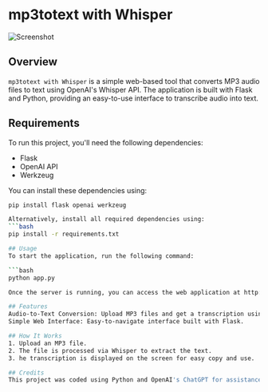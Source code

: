 # mp3totext with Whisper

![Screenshot](https://github.com/user-attachments/assets/97d44670-dde0-4e4f-9846-bcd40e330e60)

## Overview

`mp3totext with Whisper` is a simple web-based tool that converts MP3 audio files to text using OpenAI's Whisper API. The application is built with Flask and Python, providing an easy-to-use interface to transcribe audio into text.

## Requirements

To run this project, you'll need the following dependencies:

- Flask
- OpenAI API
- Werkzeug

You can install these dependencies using:

```bash
pip install flask openai werkzeug

Alternatively, install all required dependencies using:
```bash
pip install -r requirements.txt

## Usage
To start the application, run the following command:

```bash
python app.py

Once the server is running, you can access the web application at http://127.0.0.1:5000.

## Features
Audio-to-Text Conversion: Upload MP3 files and get a transcription using Whisper.
Simple Web Interface: Easy-to-navigate interface built with Flask.

## How It Works
1. Upload an MP3 file.
2. The file is processed via Whisper to extract the text.
3. he transcription is displayed on the screen for easy copy and use.

## Credits
This project was coded using Python and OpenAI's ChatGPT for assistance.



